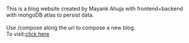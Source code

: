 This is a blog website created by Mayank Ahuja with frontend+backend with mongoDB atlas to persist data.<br />
<br /> Use /compose along the url to compose a new blog.<br/>
To visit:[click here](https://blog-patheticdevloper.onrender.com)
